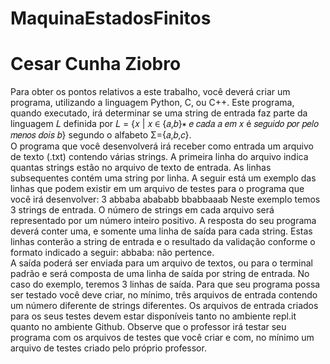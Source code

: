 # MaquinaEstadosFinitos
# Cesar Cunha Ziobro
Para  obter  os  pontos  relativos  a  este  trabalho,  você  deverá  criar  um  programa,  utilizando  a 
linguagem  Python, C, ou C++.  Este  programa,  quando  executado,  irá  determinar  se  uma  string de 
entrada  faz  parte  da  linguagem  𝐿    definida  por  𝐿 = {𝑥 | 𝑥 ∈
 {𝑎,𝑏}∗ 𝑒 𝑐𝑎𝑑𝑎 𝑎 𝑒𝑚 𝑥 é 𝑠𝑒𝑔𝑢𝑖𝑑𝑜 𝑝𝑜𝑟 𝑝𝑒𝑙𝑜 𝑚𝑒𝑛𝑜𝑠 𝑑𝑜𝑖𝑠 𝑏} segundo o alfabeto  Σ={𝑎,𝑏,𝑐}.  
O  programa  que  você  desenvolverá  irá  receber  como  entrada um arquivo de texto  (.txt) 
contendo várias strings. A primeira linha do arquivo indica quantas strings estão no arquivo de texto de 
entrada. As linhas subsequentes contém uma string por linha.  A seguir está um exemplo das linhas que 
podem existir em um arquivo de testes para o programa que você irá desenvolver: 
3 
abbaba 
abababb 
bbabbaaab 
Neste  exemplo  temos  3  strings  de  entrada.  O  número  de  strings em  cada  arquivo  será 
representado  por  um  número  inteiro  positivo.  A  resposta  do  seu  programa  deverá  conter  uma, e 
somente uma linha de saída para cada string. Estas linhas conterão a string de entrada e o resultado 
da validação conforme o formato indicado a seguir: 
abbaba: não pertence.   
A  saída  poderá  ser  enviada  para  um  arquivo  de  textos,  ou  para  o  terminal  padrão  e  será 
composta de uma linha de saída por string de entrada. No caso do exemplo, teremos 3 linhas de saída. 
Para que seu programa possa ser testado você deve criar, no mínimo, três arquivos de entrada 
contendo um número diferente de strings diferentes. Os arquivos de entrada criados para os seus testes 
devem estar disponíveis tanto no ambiente repl.it quanto no ambiente Github. Observe que o professor 
irá  testar  seu  programa  com  os  arquivos  de  testes  que  você  criar  e  com,  no  mínimo  um  arquivo  de 
testes criado pelo próprio professor.  
